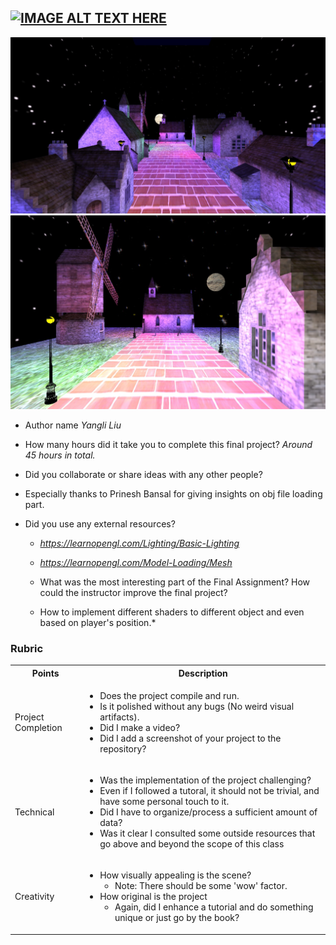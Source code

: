 

## [![IMAGE ALT TEXT HERE](https://img.youtube.com/vi/_HL39cJIuNE/0.jpg)](https://www.youtube.com/watch?v=_HL39cJIuNE) 

<img src="./part1/media/MyTown01.jpg" alt="picture">
<img src="./part1/media/MyTown02.jpg" width="800px" alt="picture">


* Author name
  *Yangli Liu*
  
* How many hours did it take you to complete this final project?   *Around 45 hours in total.*
* Did you collaborate or share ideas with any other people? 
* Especially thanks to Prinesh Bansal for giving insights on obj file loading part.
* Did you use any external resources? 
  * *https://learnopengl.com/Lighting/Basic-Lighting*
  * *https://learnopengl.com/Model-Loading/Mesh*
  
  * What was the most interesting part of the Final Assignment? How could the instructor improve the final project?
  * How to implement different shaders to different object and even based on player's position.*

### Rubric

<table>
  <tbody>
    <tr>
      <th>Points</th>
      <th align="center">Description</th>
    </tr>
    <tr>
      <td>Project Completion</td>
     <td align="left"><ul><li>Does the project compile and run.</li><li>Is it polished without any bugs (No weird visual artifacts).</li><li>Did I make a video?</li><li>Did I add a screenshot of your project to the repository?</li></ul></td>
    </tr>
    <tr>
      <td>Technical</td>
      <td align="left"><ul><li>Was the implementation of the project challenging?</li><li>Even if I followed a tutoral, it should not be trivial, and have some personal touch to it.</li><li>Did I have to organize/process a sufficient amount of data?</li><li>Was it clear I consulted some outside resources that go above and beyond the scope of this class</li></ul></td>
    </tr>
    <tr>
      <td>Creativity</td>
      <td align="left"><ul><li>How visually appealing is the scene?<ul><li>Note: There should be some 'wow' factor.</li></ul></li><li>How original is the project<ul><li>Again, did I enhance a tutorial and do something unique or just go by the book?</li></ul></li></ul></td>
    </tr>
  </tbody>
</table>
